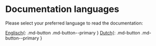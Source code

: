 # Documentation languages

Please select your preferred language to read the documentation:

[Englisch](https://clubrescue.github.io/en/formeditor){: .md-button .md-button--primary } [Dutch](https://clubrescue.github.io/nl/formeditor){: .md-button .md-button--primary }
